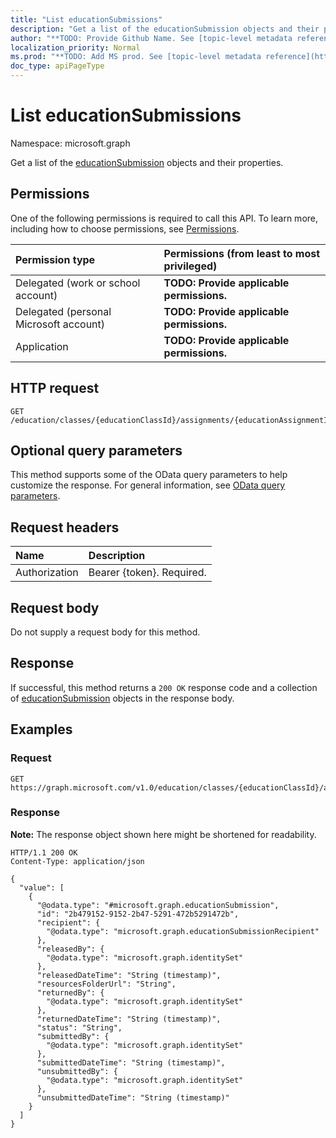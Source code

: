 ```yaml
---
title: "List educationSubmissions"
description: "Get a list of the educationSubmission objects and their properties."
author: "**TODO: Provide Github Name. See [topic-level metadata reference](https://msgo.azurewebsites.net/add/document/guidelines/metadata.html#topic-level-metadata)**"
localization_priority: Normal
ms.prod: "**TODO: Add MS prod. See [topic-level metadata reference](https://msgo.azurewebsites.net/add/document/guidelines/metadata.html#topic-level-metadata)**"
doc_type: apiPageType
---
```


# List educationSubmissions
Namespace: microsoft.graph



Get a list of the [educationSubmission](../resources/educationsubmission.md) objects and their properties.

## Permissions
One of the following permissions is required to call this API. To learn more, including how to choose permissions, see [Permissions](/graph/permissions-reference).

|Permission type|Permissions (from least to most privileged)|
|:---|:---|
|Delegated (work or school account)|**TODO: Provide applicable permissions.**|
|Delegated (personal Microsoft account)|**TODO: Provide applicable permissions.**|
|Application|**TODO: Provide applicable permissions.**|

## HTTP request

<!-- {
  "blockType": "ignored"
}
-->
``` http
GET /education/classes/{educationClassId}/assignments/{educationAssignmentId}/submissions
```

## Optional query parameters
This method supports some of the OData query parameters to help customize the response. For general information, see [OData query parameters](/graph/query-parameters).

## Request headers
|Name|Description|
|:---|:---|
|Authorization|Bearer {token}. Required.|

## Request body
Do not supply a request body for this method.

## Response

If successful, this method returns a `200 OK` response code and a collection of [educationSubmission](../resources/educationsubmission.md) objects in the response body.

## Examples

### Request
<!-- {
  "blockType": "request",
  "name": "list_educationsubmission"
}
-->
``` http
GET https://graph.microsoft.com/v1.0/education/classes/{educationClassId}/assignments/{educationAssignmentId}/submissions
```


### Response
**Note:** The response object shown here might be shortened for readability.
<!-- {
  "blockType": "response",
  "truncated": true,
  "@odata.type": "Collection(microsoft.graph.educationSubmission)"
}
-->
``` http
HTTP/1.1 200 OK
Content-Type: application/json

{
  "value": [
    {
      "@odata.type": "#microsoft.graph.educationSubmission",
      "id": "2b479152-9152-2b47-5291-472b5291472b",
      "recipient": {
        "@odata.type": "microsoft.graph.educationSubmissionRecipient"
      },
      "releasedBy": {
        "@odata.type": "microsoft.graph.identitySet"
      },
      "releasedDateTime": "String (timestamp)",
      "resourcesFolderUrl": "String",
      "returnedBy": {
        "@odata.type": "microsoft.graph.identitySet"
      },
      "returnedDateTime": "String (timestamp)",
      "status": "String",
      "submittedBy": {
        "@odata.type": "microsoft.graph.identitySet"
      },
      "submittedDateTime": "String (timestamp)",
      "unsubmittedBy": {
        "@odata.type": "microsoft.graph.identitySet"
      },
      "unsubmittedDateTime": "String (timestamp)"
    }
  ]
}
```

